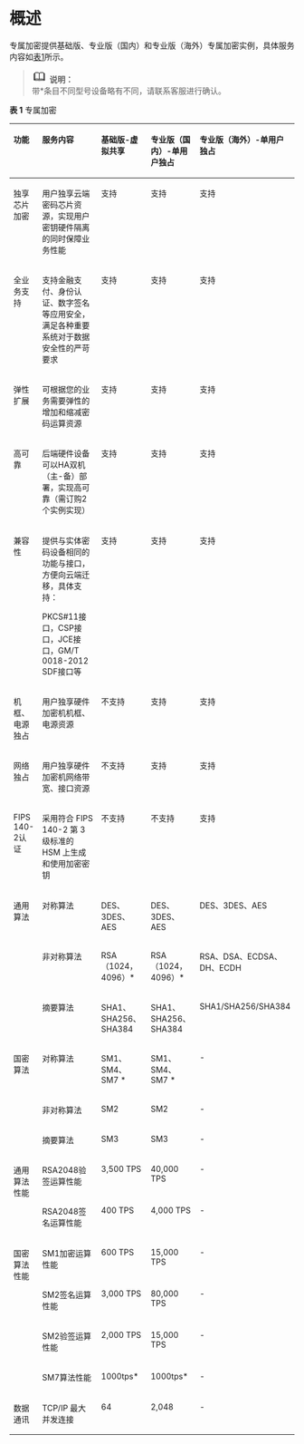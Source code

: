 # 概述<a name="dew_01_0144"></a>

专属加密提供基础版、专业版（国内）和专业版（海外）专属加密实例，具体服务内容如[表1](#zh-cn_topic_0112991614_table1780213431484)所示。

>![](public_sys-resources/icon-note.gif) **说明：**   
>带\*条目不同型号设备略有不同，请联系客服进行确认。  

**表 1**  专属加密

<a name="zh-cn_topic_0112991614_table1780213431484"></a>
<table><thead align="left"><tr id="zh-cn_topic_0112991614_row9535184412488"><th class="cellrowborder" valign="top" width="10.3010301030103%" id="mcps1.2.6.1.1"><p id="zh-cn_topic_0112991614_p3535184494810"><a name="zh-cn_topic_0112991614_p3535184494810"></a><a name="zh-cn_topic_0112991614_p3535184494810"></a>功能</p>
</th>
<th class="cellrowborder" valign="top" width="31.543154315431543%" id="mcps1.2.6.1.2"><p id="zh-cn_topic_0112991614_p1153534411482"><a name="zh-cn_topic_0112991614_p1153534411482"></a><a name="zh-cn_topic_0112991614_p1153534411482"></a>服务内容</p>
</th>
<th class="cellrowborder" valign="top" width="18.81188118811881%" id="mcps1.2.6.1.3"><p id="zh-cn_topic_0112991614_p153584474813"><a name="zh-cn_topic_0112991614_p153584474813"></a><a name="zh-cn_topic_0112991614_p153584474813"></a>基础版-虚拟共享</p>
</th>
<th class="cellrowborder" valign="top" width="18.051805180518052%" id="mcps1.2.6.1.4"><p id="zh-cn_topic_0112991614_p1453594494817"><a name="zh-cn_topic_0112991614_p1453594494817"></a><a name="zh-cn_topic_0112991614_p1453594494817"></a>专业版（国内）-单用户独占</p>
</th>
<th class="cellrowborder" valign="top" width="21.292129212921292%" id="mcps1.2.6.1.5"><p id="zh-cn_topic_0112991614_p784010812496"><a name="zh-cn_topic_0112991614_p784010812496"></a><a name="zh-cn_topic_0112991614_p784010812496"></a>专业版（海外）-单用户独占</p>
</th>
</tr>
</thead>
<tbody><tr id="zh-cn_topic_0112991614_row4535544134814"><td class="cellrowborder" valign="top" width="10.3010301030103%" headers="mcps1.2.6.1.1 "><p id="zh-cn_topic_0112991614_p053584416488"><a name="zh-cn_topic_0112991614_p053584416488"></a><a name="zh-cn_topic_0112991614_p053584416488"></a>独享芯片加密</p>
</td>
<td class="cellrowborder" valign="top" width="31.543154315431543%" headers="mcps1.2.6.1.2 "><p id="zh-cn_topic_0112991614_p65355444486"><a name="zh-cn_topic_0112991614_p65355444486"></a><a name="zh-cn_topic_0112991614_p65355444486"></a>用户独享云端密码芯片资源，实现用户密钥硬件隔离的同时保障业务性能</p>
</td>
<td class="cellrowborder" valign="top" width="18.81188118811881%" headers="mcps1.2.6.1.3 "><p id="zh-cn_topic_0112991614_p0535144134818"><a name="zh-cn_topic_0112991614_p0535144134818"></a><a name="zh-cn_topic_0112991614_p0535144134818"></a>支持</p>
</td>
<td class="cellrowborder" valign="top" width="18.051805180518052%" headers="mcps1.2.6.1.4 "><p id="zh-cn_topic_0112991614_p653514416480"><a name="zh-cn_topic_0112991614_p653514416480"></a><a name="zh-cn_topic_0112991614_p653514416480"></a>支持</p>
</td>
<td class="cellrowborder" valign="top" width="21.292129212921292%" headers="mcps1.2.6.1.5 "><p id="zh-cn_topic_0112991614_p1384018854911"><a name="zh-cn_topic_0112991614_p1384018854911"></a><a name="zh-cn_topic_0112991614_p1384018854911"></a>支持</p>
</td>
</tr>
<tr id="zh-cn_topic_0112991614_row153584412486"><td class="cellrowborder" valign="top" width="10.3010301030103%" headers="mcps1.2.6.1.1 "><p id="zh-cn_topic_0112991614_p4535144413484"><a name="zh-cn_topic_0112991614_p4535144413484"></a><a name="zh-cn_topic_0112991614_p4535144413484"></a>全业务支持</p>
</td>
<td class="cellrowborder" valign="top" width="31.543154315431543%" headers="mcps1.2.6.1.2 "><p id="zh-cn_topic_0112991614_p12536184418489"><a name="zh-cn_topic_0112991614_p12536184418489"></a><a name="zh-cn_topic_0112991614_p12536184418489"></a>支持金融支付、身份认证、数字签名等应用安全，满足各种重要系统对于数据安全性的严苛要求</p>
</td>
<td class="cellrowborder" valign="top" width="18.81188118811881%" headers="mcps1.2.6.1.3 "><p id="zh-cn_topic_0112991614_p35363448481"><a name="zh-cn_topic_0112991614_p35363448481"></a><a name="zh-cn_topic_0112991614_p35363448481"></a>支持</p>
</td>
<td class="cellrowborder" valign="top" width="18.051805180518052%" headers="mcps1.2.6.1.4 "><p id="zh-cn_topic_0112991614_p13536194484811"><a name="zh-cn_topic_0112991614_p13536194484811"></a><a name="zh-cn_topic_0112991614_p13536194484811"></a>支持</p>
</td>
<td class="cellrowborder" valign="top" width="21.292129212921292%" headers="mcps1.2.6.1.5 "><p id="zh-cn_topic_0112991614_p12840168194915"><a name="zh-cn_topic_0112991614_p12840168194915"></a><a name="zh-cn_topic_0112991614_p12840168194915"></a>支持</p>
</td>
</tr>
<tr id="zh-cn_topic_0112991614_row17536104404811"><td class="cellrowborder" valign="top" width="10.3010301030103%" headers="mcps1.2.6.1.1 "><p id="zh-cn_topic_0112991614_p1853674454817"><a name="zh-cn_topic_0112991614_p1853674454817"></a><a name="zh-cn_topic_0112991614_p1853674454817"></a>弹性扩展</p>
</td>
<td class="cellrowborder" valign="top" width="31.543154315431543%" headers="mcps1.2.6.1.2 "><p id="zh-cn_topic_0112991614_p2053612445480"><a name="zh-cn_topic_0112991614_p2053612445480"></a><a name="zh-cn_topic_0112991614_p2053612445480"></a>可根据您的业务需要弹性的增加和缩减密码运算资源</p>
</td>
<td class="cellrowborder" valign="top" width="18.81188118811881%" headers="mcps1.2.6.1.3 "><p id="zh-cn_topic_0112991614_p185361644164812"><a name="zh-cn_topic_0112991614_p185361644164812"></a><a name="zh-cn_topic_0112991614_p185361644164812"></a>支持</p>
</td>
<td class="cellrowborder" valign="top" width="18.051805180518052%" headers="mcps1.2.6.1.4 "><p id="zh-cn_topic_0112991614_p953618443488"><a name="zh-cn_topic_0112991614_p953618443488"></a><a name="zh-cn_topic_0112991614_p953618443488"></a>支持</p>
</td>
<td class="cellrowborder" valign="top" width="21.292129212921292%" headers="mcps1.2.6.1.5 "><p id="zh-cn_topic_0112991614_p1084111816491"><a name="zh-cn_topic_0112991614_p1084111816491"></a><a name="zh-cn_topic_0112991614_p1084111816491"></a>支持</p>
</td>
</tr>
<tr id="zh-cn_topic_0112991614_row753684494816"><td class="cellrowborder" valign="top" width="10.3010301030103%" headers="mcps1.2.6.1.1 "><p id="zh-cn_topic_0112991614_p2537144434810"><a name="zh-cn_topic_0112991614_p2537144434810"></a><a name="zh-cn_topic_0112991614_p2537144434810"></a>高可靠</p>
</td>
<td class="cellrowborder" valign="top" width="31.543154315431543%" headers="mcps1.2.6.1.2 "><p id="zh-cn_topic_0112991614_p16537544174812"><a name="zh-cn_topic_0112991614_p16537544174812"></a><a name="zh-cn_topic_0112991614_p16537544174812"></a>后端硬件设备可以HA双机（主-备）部署，实现高可靠（需订购2个实例实现）</p>
</td>
<td class="cellrowborder" valign="top" width="18.81188118811881%" headers="mcps1.2.6.1.3 "><p id="zh-cn_topic_0112991614_p19537154494818"><a name="zh-cn_topic_0112991614_p19537154494818"></a><a name="zh-cn_topic_0112991614_p19537154494818"></a>支持</p>
</td>
<td class="cellrowborder" valign="top" width="18.051805180518052%" headers="mcps1.2.6.1.4 "><p id="zh-cn_topic_0112991614_p135371344204817"><a name="zh-cn_topic_0112991614_p135371344204817"></a><a name="zh-cn_topic_0112991614_p135371344204817"></a>支持</p>
</td>
<td class="cellrowborder" valign="top" width="21.292129212921292%" headers="mcps1.2.6.1.5 "><p id="zh-cn_topic_0112991614_p208413814498"><a name="zh-cn_topic_0112991614_p208413814498"></a><a name="zh-cn_topic_0112991614_p208413814498"></a>支持</p>
</td>
</tr>
<tr id="zh-cn_topic_0112991614_row1053744474816"><td class="cellrowborder" valign="top" width="10.3010301030103%" headers="mcps1.2.6.1.1 "><p id="zh-cn_topic_0112991614_p05371044114813"><a name="zh-cn_topic_0112991614_p05371044114813"></a><a name="zh-cn_topic_0112991614_p05371044114813"></a>兼容性</p>
</td>
<td class="cellrowborder" valign="top" width="31.543154315431543%" headers="mcps1.2.6.1.2 "><p id="zh-cn_topic_0112991614_p1353710441488"><a name="zh-cn_topic_0112991614_p1353710441488"></a><a name="zh-cn_topic_0112991614_p1353710441488"></a>提供与实体密码设备相同的功能与接口，方便向云端迁移，具体支持：</p>
<p id="zh-cn_topic_0112991614_p853714418487"><a name="zh-cn_topic_0112991614_p853714418487"></a><a name="zh-cn_topic_0112991614_p853714418487"></a>PKCS#11接口，CSP接口，JCE接口，GM/T 0018-2012 SDF接口等</p>
</td>
<td class="cellrowborder" valign="top" width="18.81188118811881%" headers="mcps1.2.6.1.3 "><p id="zh-cn_topic_0112991614_p6537644114818"><a name="zh-cn_topic_0112991614_p6537644114818"></a><a name="zh-cn_topic_0112991614_p6537644114818"></a>支持</p>
</td>
<td class="cellrowborder" valign="top" width="18.051805180518052%" headers="mcps1.2.6.1.4 "><p id="zh-cn_topic_0112991614_p1953719448489"><a name="zh-cn_topic_0112991614_p1953719448489"></a><a name="zh-cn_topic_0112991614_p1953719448489"></a>支持</p>
</td>
<td class="cellrowborder" valign="top" width="21.292129212921292%" headers="mcps1.2.6.1.5 "><p id="zh-cn_topic_0112991614_p584198154910"><a name="zh-cn_topic_0112991614_p584198154910"></a><a name="zh-cn_topic_0112991614_p584198154910"></a>支持</p>
</td>
</tr>
<tr id="zh-cn_topic_0112991614_row11537644184817"><td class="cellrowborder" valign="top" width="10.3010301030103%" headers="mcps1.2.6.1.1 "><p id="zh-cn_topic_0112991614_p4537144419483"><a name="zh-cn_topic_0112991614_p4537144419483"></a><a name="zh-cn_topic_0112991614_p4537144419483"></a>机框、电源独占</p>
</td>
<td class="cellrowborder" valign="top" width="31.543154315431543%" headers="mcps1.2.6.1.2 "><p id="zh-cn_topic_0112991614_p1453711444487"><a name="zh-cn_topic_0112991614_p1453711444487"></a><a name="zh-cn_topic_0112991614_p1453711444487"></a>用户独享硬件加密机机框、电源资源</p>
</td>
<td class="cellrowborder" valign="top" width="18.81188118811881%" headers="mcps1.2.6.1.3 "><p id="zh-cn_topic_0112991614_p145371744114820"><a name="zh-cn_topic_0112991614_p145371744114820"></a><a name="zh-cn_topic_0112991614_p145371744114820"></a>不支持</p>
</td>
<td class="cellrowborder" valign="top" width="18.051805180518052%" headers="mcps1.2.6.1.4 "><p id="zh-cn_topic_0112991614_p11537134415481"><a name="zh-cn_topic_0112991614_p11537134415481"></a><a name="zh-cn_topic_0112991614_p11537134415481"></a>支持</p>
</td>
<td class="cellrowborder" valign="top" width="21.292129212921292%" headers="mcps1.2.6.1.5 "><p id="zh-cn_topic_0112991614_p984128144911"><a name="zh-cn_topic_0112991614_p984128144911"></a><a name="zh-cn_topic_0112991614_p984128144911"></a>支持</p>
</td>
</tr>
<tr id="zh-cn_topic_0112991614_row653744410486"><td class="cellrowborder" valign="top" width="10.3010301030103%" headers="mcps1.2.6.1.1 "><p id="zh-cn_topic_0112991614_p2537154416480"><a name="zh-cn_topic_0112991614_p2537154416480"></a><a name="zh-cn_topic_0112991614_p2537154416480"></a>网络独占</p>
</td>
<td class="cellrowborder" valign="top" width="31.543154315431543%" headers="mcps1.2.6.1.2 "><p id="zh-cn_topic_0112991614_p1853704454814"><a name="zh-cn_topic_0112991614_p1853704454814"></a><a name="zh-cn_topic_0112991614_p1853704454814"></a>用户独享硬件加密机网络带宽、接口资源</p>
</td>
<td class="cellrowborder" valign="top" width="18.81188118811881%" headers="mcps1.2.6.1.3 "><p id="zh-cn_topic_0112991614_p1853864444816"><a name="zh-cn_topic_0112991614_p1853864444816"></a><a name="zh-cn_topic_0112991614_p1853864444816"></a>不支持</p>
</td>
<td class="cellrowborder" valign="top" width="18.051805180518052%" headers="mcps1.2.6.1.4 "><p id="zh-cn_topic_0112991614_p135381644114814"><a name="zh-cn_topic_0112991614_p135381644114814"></a><a name="zh-cn_topic_0112991614_p135381644114814"></a>支持</p>
</td>
<td class="cellrowborder" valign="top" width="21.292129212921292%" headers="mcps1.2.6.1.5 "><p id="zh-cn_topic_0112991614_p108411684495"><a name="zh-cn_topic_0112991614_p108411684495"></a><a name="zh-cn_topic_0112991614_p108411684495"></a>支持</p>
</td>
</tr>
<tr id="zh-cn_topic_0112991614_row0246420121911"><td class="cellrowborder" valign="top" width="10.3010301030103%" headers="mcps1.2.6.1.1 "><p id="zh-cn_topic_0112991614_p17539444124819"><a name="zh-cn_topic_0112991614_p17539444124819"></a><a name="zh-cn_topic_0112991614_p17539444124819"></a>FIPS 140-2认证</p>
</td>
<td class="cellrowborder" valign="top" width="31.543154315431543%" headers="mcps1.2.6.1.2 "><p id="zh-cn_topic_0112991614_p45391044164811"><a name="zh-cn_topic_0112991614_p45391044164811"></a><a name="zh-cn_topic_0112991614_p45391044164811"></a>采用符合 FIPS 140-2 第 3 级标准的 HSM 上生成和使用加密密钥</p>
</td>
<td class="cellrowborder" valign="top" width="18.81188118811881%" headers="mcps1.2.6.1.3 "><p id="zh-cn_topic_0112991614_p1353910443486"><a name="zh-cn_topic_0112991614_p1353910443486"></a><a name="zh-cn_topic_0112991614_p1353910443486"></a>不支持</p>
</td>
<td class="cellrowborder" valign="top" width="18.051805180518052%" headers="mcps1.2.6.1.4 "><p id="zh-cn_topic_0112991614_p165391144174819"><a name="zh-cn_topic_0112991614_p165391144174819"></a><a name="zh-cn_topic_0112991614_p165391144174819"></a>不支持</p>
</td>
<td class="cellrowborder" valign="top" width="21.292129212921292%" headers="mcps1.2.6.1.5 "><p id="zh-cn_topic_0112991614_p108411980494"><a name="zh-cn_topic_0112991614_p108411980494"></a><a name="zh-cn_topic_0112991614_p108411980494"></a>支持</p>
</td>
</tr>
<tr id="zh-cn_topic_0112991614_row1172761103015"><td class="cellrowborder" rowspan="3" valign="top" width="10.3010301030103%" headers="mcps1.2.6.1.1 "><p id="zh-cn_topic_0112991614_p1130181753015"><a name="zh-cn_topic_0112991614_p1130181753015"></a><a name="zh-cn_topic_0112991614_p1130181753015"></a>通用算法</p>
</td>
<td class="cellrowborder" valign="top" width="31.543154315431543%" headers="mcps1.2.6.1.2 "><p id="zh-cn_topic_0112991614_p1230111723015"><a name="zh-cn_topic_0112991614_p1230111723015"></a><a name="zh-cn_topic_0112991614_p1230111723015"></a>对称算法</p>
</td>
<td class="cellrowborder" valign="top" width="18.81188118811881%" headers="mcps1.2.6.1.3 "><p id="zh-cn_topic_0112991614_p11301017103019"><a name="zh-cn_topic_0112991614_p11301017103019"></a><a name="zh-cn_topic_0112991614_p11301017103019"></a>DES、3DES、AES</p>
</td>
<td class="cellrowborder" valign="top" width="18.051805180518052%" headers="mcps1.2.6.1.4 "><p id="zh-cn_topic_0112991614_p830201783019"><a name="zh-cn_topic_0112991614_p830201783019"></a><a name="zh-cn_topic_0112991614_p830201783019"></a>DES、3DES、AES</p>
</td>
<td class="cellrowborder" valign="top" width="21.292129212921292%" headers="mcps1.2.6.1.5 "><p id="zh-cn_topic_0112991614_p1330101753018"><a name="zh-cn_topic_0112991614_p1330101753018"></a><a name="zh-cn_topic_0112991614_p1330101753018"></a>DES、3DES、AES</p>
</td>
</tr>
<tr id="zh-cn_topic_0112991614_row769010594290"><td class="cellrowborder" valign="top" headers="mcps1.2.6.1.1 "><p id="zh-cn_topic_0112991614_p6308170308"><a name="zh-cn_topic_0112991614_p6308170308"></a><a name="zh-cn_topic_0112991614_p6308170308"></a>非对称算法</p>
</td>
<td class="cellrowborder" valign="top" headers="mcps1.2.6.1.2 "><p id="zh-cn_topic_0112991614_p123001763019"><a name="zh-cn_topic_0112991614_p123001763019"></a><a name="zh-cn_topic_0112991614_p123001763019"></a>RSA（1024，4096）*</p>
</td>
<td class="cellrowborder" valign="top" headers="mcps1.2.6.1.3 "><p id="zh-cn_topic_0112991614_p173061713309"><a name="zh-cn_topic_0112991614_p173061713309"></a><a name="zh-cn_topic_0112991614_p173061713309"></a>RSA（1024，4096）*</p>
</td>
<td class="cellrowborder" valign="top" headers="mcps1.2.6.1.4 "><p id="zh-cn_topic_0112991614_p130101716300"><a name="zh-cn_topic_0112991614_p130101716300"></a><a name="zh-cn_topic_0112991614_p130101716300"></a>RSA、DSA、ECDSA、DH、ECDH</p>
</td>
</tr>
<tr id="zh-cn_topic_0112991614_row8472185714290"><td class="cellrowborder" valign="top" headers="mcps1.2.6.1.1 "><p id="zh-cn_topic_0112991614_p6301117123013"><a name="zh-cn_topic_0112991614_p6301117123013"></a><a name="zh-cn_topic_0112991614_p6301117123013"></a>摘要算法</p>
</td>
<td class="cellrowborder" valign="top" headers="mcps1.2.6.1.2 "><p id="zh-cn_topic_0112991614_p331617183012"><a name="zh-cn_topic_0112991614_p331617183012"></a><a name="zh-cn_topic_0112991614_p331617183012"></a>SHA1、SHA256、SHA384</p>
</td>
<td class="cellrowborder" valign="top" headers="mcps1.2.6.1.3 "><p id="zh-cn_topic_0112991614_p831151753019"><a name="zh-cn_topic_0112991614_p831151753019"></a><a name="zh-cn_topic_0112991614_p831151753019"></a>SHA1、SHA256、SHA384</p>
</td>
<td class="cellrowborder" valign="top" headers="mcps1.2.6.1.4 "><p id="zh-cn_topic_0112991614_p63101718308"><a name="zh-cn_topic_0112991614_p63101718308"></a><a name="zh-cn_topic_0112991614_p63101718308"></a>SHA1/SHA256/SHA384</p>
</td>
</tr>
<tr id="zh-cn_topic_0112991614_row1150645582911"><td class="cellrowborder" rowspan="3" valign="top" width="10.3010301030103%" headers="mcps1.2.6.1.1 "><p id="zh-cn_topic_0112991614_p17311217153017"><a name="zh-cn_topic_0112991614_p17311217153017"></a><a name="zh-cn_topic_0112991614_p17311217153017"></a>国密算法</p>
</td>
<td class="cellrowborder" valign="top" width="31.543154315431543%" headers="mcps1.2.6.1.2 "><p id="zh-cn_topic_0112991614_p63112177307"><a name="zh-cn_topic_0112991614_p63112177307"></a><a name="zh-cn_topic_0112991614_p63112177307"></a>对称算法</p>
</td>
<td class="cellrowborder" valign="top" width="18.81188118811881%" headers="mcps1.2.6.1.3 "><p id="zh-cn_topic_0112991614_p53181711309"><a name="zh-cn_topic_0112991614_p53181711309"></a><a name="zh-cn_topic_0112991614_p53181711309"></a>SM1、SM4、SM7 *</p>
</td>
<td class="cellrowborder" valign="top" width="18.051805180518052%" headers="mcps1.2.6.1.4 "><p id="zh-cn_topic_0112991614_p1831111723018"><a name="zh-cn_topic_0112991614_p1831111723018"></a><a name="zh-cn_topic_0112991614_p1831111723018"></a>SM1、SM4、SM7 *</p>
</td>
<td class="cellrowborder" valign="top" width="21.292129212921292%" headers="mcps1.2.6.1.5 "><p id="zh-cn_topic_0112991614_p53113179308"><a name="zh-cn_topic_0112991614_p53113179308"></a><a name="zh-cn_topic_0112991614_p53113179308"></a>-</p>
</td>
</tr>
<tr id="zh-cn_topic_0112991614_row483211538294"><td class="cellrowborder" valign="top" headers="mcps1.2.6.1.1 "><p id="zh-cn_topic_0112991614_p13315176301"><a name="zh-cn_topic_0112991614_p13315176301"></a><a name="zh-cn_topic_0112991614_p13315176301"></a>非对称算法</p>
</td>
<td class="cellrowborder" valign="top" headers="mcps1.2.6.1.2 "><p id="zh-cn_topic_0112991614_p17316172308"><a name="zh-cn_topic_0112991614_p17316172308"></a><a name="zh-cn_topic_0112991614_p17316172308"></a>SM2</p>
</td>
<td class="cellrowborder" valign="top" headers="mcps1.2.6.1.3 "><p id="zh-cn_topic_0112991614_p231161783010"><a name="zh-cn_topic_0112991614_p231161783010"></a><a name="zh-cn_topic_0112991614_p231161783010"></a>SM2</p>
</td>
<td class="cellrowborder" valign="top" headers="mcps1.2.6.1.4 "><p id="zh-cn_topic_0112991614_p1131117173010"><a name="zh-cn_topic_0112991614_p1131117173010"></a><a name="zh-cn_topic_0112991614_p1131117173010"></a>-</p>
</td>
</tr>
<tr id="zh-cn_topic_0112991614_row102521459293"><td class="cellrowborder" valign="top" headers="mcps1.2.6.1.1 "><p id="zh-cn_topic_0112991614_p631171773020"><a name="zh-cn_topic_0112991614_p631171773020"></a><a name="zh-cn_topic_0112991614_p631171773020"></a>摘要算法</p>
</td>
<td class="cellrowborder" valign="top" headers="mcps1.2.6.1.2 "><p id="zh-cn_topic_0112991614_p153161793019"><a name="zh-cn_topic_0112991614_p153161793019"></a><a name="zh-cn_topic_0112991614_p153161793019"></a>SM3</p>
</td>
<td class="cellrowborder" valign="top" headers="mcps1.2.6.1.3 "><p id="zh-cn_topic_0112991614_p133161713017"><a name="zh-cn_topic_0112991614_p133161713017"></a><a name="zh-cn_topic_0112991614_p133161713017"></a>SM3</p>
</td>
<td class="cellrowborder" valign="top" headers="mcps1.2.6.1.4 "><p id="zh-cn_topic_0112991614_p3315177301"><a name="zh-cn_topic_0112991614_p3315177301"></a><a name="zh-cn_topic_0112991614_p3315177301"></a>-</p>
</td>
</tr>
<tr id="zh-cn_topic_0112991614_row1753824411486"><td class="cellrowborder" rowspan="2" valign="top" width="10.3010301030103%" headers="mcps1.2.6.1.1 "><p id="zh-cn_topic_0112991614_p15538144412489"><a name="zh-cn_topic_0112991614_p15538144412489"></a><a name="zh-cn_topic_0112991614_p15538144412489"></a>通用算法性能</p>
</td>
<td class="cellrowborder" valign="top" width="31.543154315431543%" headers="mcps1.2.6.1.2 "><p id="zh-cn_topic_0112991614_p653810444485"><a name="zh-cn_topic_0112991614_p653810444485"></a><a name="zh-cn_topic_0112991614_p653810444485"></a>RSA2048验签运算性能</p>
</td>
<td class="cellrowborder" valign="top" width="18.81188118811881%" headers="mcps1.2.6.1.3 "><p id="zh-cn_topic_0112991614_p155381244194817"><a name="zh-cn_topic_0112991614_p155381244194817"></a><a name="zh-cn_topic_0112991614_p155381244194817"></a>3,500 TPS</p>
</td>
<td class="cellrowborder" valign="top" width="18.051805180518052%" headers="mcps1.2.6.1.4 "><p id="zh-cn_topic_0112991614_p5538244184811"><a name="zh-cn_topic_0112991614_p5538244184811"></a><a name="zh-cn_topic_0112991614_p5538244184811"></a>40,000 TPS</p>
</td>
<td class="cellrowborder" valign="top" width="21.292129212921292%" headers="mcps1.2.6.1.5 "><p id="zh-cn_topic_0112991614_p12841783494"><a name="zh-cn_topic_0112991614_p12841783494"></a><a name="zh-cn_topic_0112991614_p12841783494"></a>-</p>
</td>
</tr>
<tr id="zh-cn_topic_0112991614_row1153854420482"><td class="cellrowborder" valign="top" headers="mcps1.2.6.1.1 "><p id="zh-cn_topic_0112991614_p9538194464814"><a name="zh-cn_topic_0112991614_p9538194464814"></a><a name="zh-cn_topic_0112991614_p9538194464814"></a>RSA2048签名运算性能</p>
</td>
<td class="cellrowborder" valign="top" headers="mcps1.2.6.1.2 "><p id="zh-cn_topic_0112991614_p4538164413488"><a name="zh-cn_topic_0112991614_p4538164413488"></a><a name="zh-cn_topic_0112991614_p4538164413488"></a>400 TPS</p>
</td>
<td class="cellrowborder" valign="top" headers="mcps1.2.6.1.3 "><p id="zh-cn_topic_0112991614_p12538134416488"><a name="zh-cn_topic_0112991614_p12538134416488"></a><a name="zh-cn_topic_0112991614_p12538134416488"></a>4,000 TPS</p>
</td>
<td class="cellrowborder" valign="top" headers="mcps1.2.6.1.4 "><p id="zh-cn_topic_0112991614_p6841168154916"><a name="zh-cn_topic_0112991614_p6841168154916"></a><a name="zh-cn_topic_0112991614_p6841168154916"></a>-</p>
</td>
</tr>
<tr id="zh-cn_topic_0112991614_row1538174416487"><td class="cellrowborder" rowspan="4" valign="top" width="10.3010301030103%" headers="mcps1.2.6.1.1 "><p id="zh-cn_topic_0112991614_p165381544144814"><a name="zh-cn_topic_0112991614_p165381544144814"></a><a name="zh-cn_topic_0112991614_p165381544144814"></a>国密算法性能</p>
</td>
<td class="cellrowborder" valign="top" width="31.543154315431543%" headers="mcps1.2.6.1.2 "><p id="zh-cn_topic_0112991614_p1353824414489"><a name="zh-cn_topic_0112991614_p1353824414489"></a><a name="zh-cn_topic_0112991614_p1353824414489"></a>SM1加密运算性能</p>
</td>
<td class="cellrowborder" valign="top" width="18.81188118811881%" headers="mcps1.2.6.1.3 "><p id="zh-cn_topic_0112991614_p4538844144811"><a name="zh-cn_topic_0112991614_p4538844144811"></a><a name="zh-cn_topic_0112991614_p4538844144811"></a>600 TPS</p>
</td>
<td class="cellrowborder" valign="top" width="18.051805180518052%" headers="mcps1.2.6.1.4 "><p id="zh-cn_topic_0112991614_p15381044104814"><a name="zh-cn_topic_0112991614_p15381044104814"></a><a name="zh-cn_topic_0112991614_p15381044104814"></a>15,000 TPS</p>
</td>
<td class="cellrowborder" valign="top" width="21.292129212921292%" headers="mcps1.2.6.1.5 "><p id="zh-cn_topic_0112991614_p128418854920"><a name="zh-cn_topic_0112991614_p128418854920"></a><a name="zh-cn_topic_0112991614_p128418854920"></a>-</p>
</td>
</tr>
<tr id="zh-cn_topic_0112991614_row0538114494813"><td class="cellrowborder" valign="top" headers="mcps1.2.6.1.1 "><p id="zh-cn_topic_0112991614_p185381844154817"><a name="zh-cn_topic_0112991614_p185381844154817"></a><a name="zh-cn_topic_0112991614_p185381844154817"></a>SM2签名运算性能</p>
</td>
<td class="cellrowborder" valign="top" headers="mcps1.2.6.1.2 "><p id="zh-cn_topic_0112991614_p175381441486"><a name="zh-cn_topic_0112991614_p175381441486"></a><a name="zh-cn_topic_0112991614_p175381441486"></a>3,000 TPS</p>
</td>
<td class="cellrowborder" valign="top" headers="mcps1.2.6.1.3 "><p id="zh-cn_topic_0112991614_p2539144484810"><a name="zh-cn_topic_0112991614_p2539144484810"></a><a name="zh-cn_topic_0112991614_p2539144484810"></a>80,000 TPS</p>
</td>
<td class="cellrowborder" valign="top" headers="mcps1.2.6.1.4 "><p id="zh-cn_topic_0112991614_p384111884914"><a name="zh-cn_topic_0112991614_p384111884914"></a><a name="zh-cn_topic_0112991614_p384111884914"></a>-</p>
</td>
</tr>
<tr id="zh-cn_topic_0112991614_row653914410482"><td class="cellrowborder" valign="top" headers="mcps1.2.6.1.1 "><p id="zh-cn_topic_0112991614_p8539174420483"><a name="zh-cn_topic_0112991614_p8539174420483"></a><a name="zh-cn_topic_0112991614_p8539174420483"></a>SM2验签运算性能</p>
</td>
<td class="cellrowborder" valign="top" headers="mcps1.2.6.1.2 "><p id="zh-cn_topic_0112991614_p2539044144820"><a name="zh-cn_topic_0112991614_p2539044144820"></a><a name="zh-cn_topic_0112991614_p2539044144820"></a>2,000 TPS</p>
</td>
<td class="cellrowborder" valign="top" headers="mcps1.2.6.1.3 "><p id="zh-cn_topic_0112991614_p1539184416487"><a name="zh-cn_topic_0112991614_p1539184416487"></a><a name="zh-cn_topic_0112991614_p1539184416487"></a>15,000 TPS</p>
</td>
<td class="cellrowborder" valign="top" headers="mcps1.2.6.1.4 "><p id="zh-cn_topic_0112991614_p12841184493"><a name="zh-cn_topic_0112991614_p12841184493"></a><a name="zh-cn_topic_0112991614_p12841184493"></a>-</p>
</td>
</tr>
<tr id="zh-cn_topic_0112991614_row208214143587"><td class="cellrowborder" valign="top" headers="mcps1.2.6.1.1 "><p id="zh-cn_topic_0112991614_p5826149582"><a name="zh-cn_topic_0112991614_p5826149582"></a><a name="zh-cn_topic_0112991614_p5826149582"></a>SM7算法性能</p>
</td>
<td class="cellrowborder" valign="top" headers="mcps1.2.6.1.2 "><p id="zh-cn_topic_0112991614_p782914145813"><a name="zh-cn_topic_0112991614_p782914145813"></a><a name="zh-cn_topic_0112991614_p782914145813"></a>1000tps*</p>
</td>
<td class="cellrowborder" valign="top" headers="mcps1.2.6.1.3 "><p id="zh-cn_topic_0112991614_p7821314185812"><a name="zh-cn_topic_0112991614_p7821314185812"></a><a name="zh-cn_topic_0112991614_p7821314185812"></a>1000tps*</p>
</td>
<td class="cellrowborder" valign="top" headers="mcps1.2.6.1.4 "><p id="zh-cn_topic_0112991614_p582181495812"><a name="zh-cn_topic_0112991614_p582181495812"></a><a name="zh-cn_topic_0112991614_p582181495812"></a>-</p>
</td>
</tr>
<tr id="zh-cn_topic_0112991614_row6227124910280"><td class="cellrowborder" valign="top" width="10.3010301030103%" headers="mcps1.2.6.1.1 "><p id="zh-cn_topic_0112991614_p253844494812"><a name="zh-cn_topic_0112991614_p253844494812"></a><a name="zh-cn_topic_0112991614_p253844494812"></a>数据通讯</p>
</td>
<td class="cellrowborder" valign="top" width="31.543154315431543%" headers="mcps1.2.6.1.2 "><p id="zh-cn_topic_0112991614_p5538114417484"><a name="zh-cn_topic_0112991614_p5538114417484"></a><a name="zh-cn_topic_0112991614_p5538114417484"></a>TCP/IP 最大并发连接</p>
</td>
<td class="cellrowborder" valign="top" width="18.81188118811881%" headers="mcps1.2.6.1.3 "><p id="zh-cn_topic_0112991614_p145381344184811"><a name="zh-cn_topic_0112991614_p145381344184811"></a><a name="zh-cn_topic_0112991614_p145381344184811"></a>64</p>
</td>
<td class="cellrowborder" valign="top" width="18.051805180518052%" headers="mcps1.2.6.1.4 "><p id="zh-cn_topic_0112991614_p17538114414814"><a name="zh-cn_topic_0112991614_p17538114414814"></a><a name="zh-cn_topic_0112991614_p17538114414814"></a>2,048</p>
</td>
<td class="cellrowborder" valign="top" width="21.292129212921292%" headers="mcps1.2.6.1.5 "><p id="zh-cn_topic_0112991614_p98411280496"><a name="zh-cn_topic_0112991614_p98411280496"></a><a name="zh-cn_topic_0112991614_p98411280496"></a>-</p>
</td>
</tr>
</tbody>
</table>


